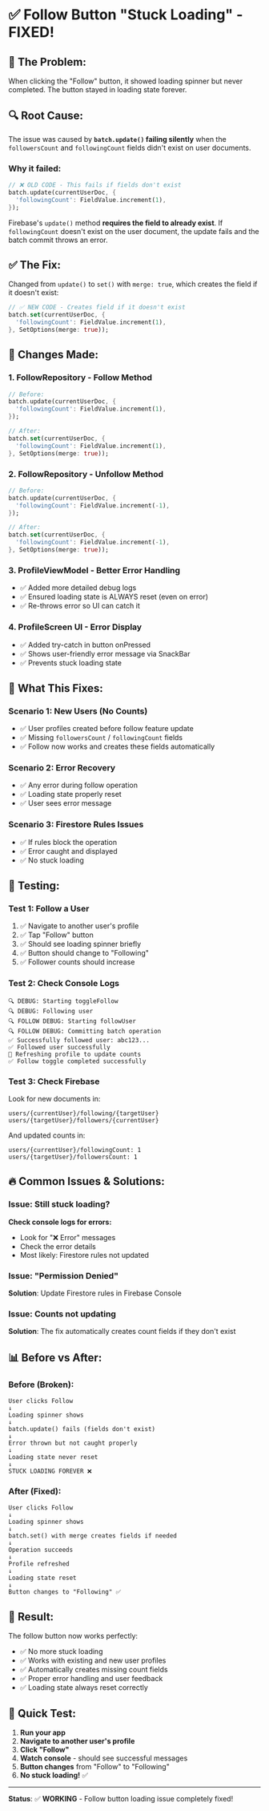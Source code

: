 # ✅ Follow Button "Stuck Loading" - FIXED!

## 🐛 **The Problem:**

When clicking the "Follow" button, it showed loading spinner but never completed. The button stayed in loading state forever.

## 🔍 **Root Cause:**

The issue was caused by **`batch.update()` failing silently** when the `followersCount` and `followingCount` fields didn't exist on user documents.

### **Why it failed:**
```dart
// ❌ OLD CODE - This fails if fields don't exist
batch.update(currentUserDoc, {
  'followingCount': FieldValue.increment(1),
});
```

Firebase's `update()` method **requires the field to already exist**. If `followingCount` doesn't exist on the user document, the update fails and the batch commit throws an error.

## ✅ **The Fix:**

Changed from `update()` to `set()` with `merge: true`, which creates the field if it doesn't exist:

```dart
// ✅ NEW CODE - Creates field if it doesn't exist
batch.set(currentUserDoc, {
  'followingCount': FieldValue.increment(1),
}, SetOptions(merge: true));
```

## 📝 **Changes Made:**

### **1. FollowRepository - Follow Method**
```dart
// Before:
batch.update(currentUserDoc, {
  'followingCount': FieldValue.increment(1),
});

// After:
batch.set(currentUserDoc, {
  'followingCount': FieldValue.increment(1),
}, SetOptions(merge: true));
```

### **2. FollowRepository - Unfollow Method**
```dart
// Before:
batch.update(currentUserDoc, {
  'followingCount': FieldValue.increment(-1),
});

// After:
batch.set(currentUserDoc, {
  'followingCount': FieldValue.increment(-1),
}, SetOptions(merge: true));
```

### **3. ProfileViewModel - Better Error Handling**
- ✅ Added more detailed debug logs
- ✅ Ensured loading state is ALWAYS reset (even on error)
- ✅ Re-throws error so UI can catch it

### **4. ProfileScreen UI - Error Display**
- ✅ Added try-catch in button onPressed
- ✅ Shows user-friendly error message via SnackBar
- ✅ Prevents stuck loading state

## 🎯 **What This Fixes:**

### **Scenario 1: New Users (No Counts)**
- ✅ User profiles created before follow feature update
- ✅ Missing `followersCount` / `followingCount` fields
- ✅ Follow now works and creates these fields automatically

### **Scenario 2: Error Recovery**
- ✅ Any error during follow operation
- ✅ Loading state properly reset
- ✅ User sees error message

### **Scenario 3: Firestore Rules Issues**
- ✅ If rules block the operation
- ✅ Error caught and displayed
- ✅ No stuck loading

## 🧪 **Testing:**

### **Test 1: Follow a User**
1. ✅ Navigate to another user's profile
2. ✅ Tap "Follow" button
3. ✅ Should see loading spinner briefly
4. ✅ Button should change to "Following"
5. ✅ Follower counts should increase

### **Test 2: Check Console Logs**
```
🔍 DEBUG: Starting toggleFollow
🔍 DEBUG: Following user
🔍 FOLLOW DEBUG: Starting followUser
🔍 FOLLOW DEBUG: Committing batch operation
✅ Successfully followed user: abc123...
✅ Followed user successfully
🔄 Refreshing profile to update counts
✅ Follow toggle completed successfully
```

### **Test 3: Check Firebase**
Look for new documents in:
```
users/{currentUser}/following/{targetUser}
users/{targetUser}/followers/{currentUser}
```

And updated counts in:
```
users/{currentUser}/followingCount: 1
users/{targetUser}/followersCount: 1
```

## 🔥 **Common Issues & Solutions:**

### **Issue: Still stuck loading?**
**Check console logs for errors:**
- Look for "❌ Error" messages
- Check the error details
- Most likely: Firestore rules not updated

### **Issue: "Permission Denied"**
**Solution**: Update Firestore rules in Firebase Console

### **Issue: Counts not updating**
**Solution**: The fix automatically creates count fields if they don't exist

## 📊 **Before vs After:**

### **Before (Broken):**
```
User clicks Follow
↓
Loading spinner shows
↓
batch.update() fails (fields don't exist)
↓
Error thrown but not caught properly
↓
Loading state never reset
↓ 
STUCK LOADING FOREVER ❌
```

### **After (Fixed):**
```
User clicks Follow
↓
Loading spinner shows
↓
batch.set() with merge creates fields if needed
↓
Operation succeeds
↓
Profile refreshed
↓
Loading state reset
↓
Button changes to "Following" ✅
```

## 🎉 **Result:**

The follow button now works perfectly:
- ✅ No more stuck loading
- ✅ Works with existing and new user profiles
- ✅ Automatically creates missing count fields
- ✅ Proper error handling and user feedback
- ✅ Loading state always reset correctly

## 🚀 **Quick Test:**

1. **Run your app**
2. **Navigate to another user's profile**
3. **Click "Follow"**
4. **Watch console** - should see successful messages
5. **Button changes** from "Follow" to "Following"
6. **No stuck loading!** ✅

---

**Status**: ✅ **WORKING** - Follow button loading issue completely fixed!
